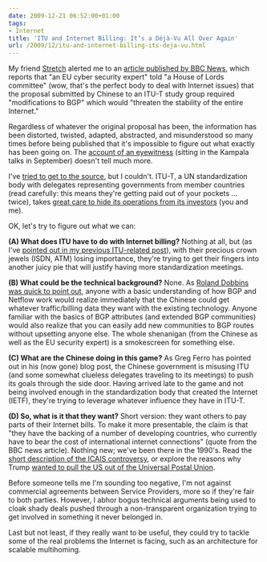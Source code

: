 ```yaml
---
date: 2009-12-21 06:52:00+01:00
tags:
- Internet
title: 'ITU and Internet Billing: It’s a Déjà-Vu All Over Again'
url: /2009/12/itu-and-internet-billing-its-deja-vu.html
---
```

My friend [Stretch](http://packetlife.net/blog/) alerted me to an [article published by BBC News](http://news.bbc.co.uk/2/hi/uk_news/politics/8417680.stm), which reports that "an EU cyber security expert" told "a House of Lords committee" (wow, that's the perfect body to deal with Internet issues) that the proposal submitted by Chinese to an ITU-T study group required "modifications to BGP" which would "threaten the stability of the entire Internet."

Regardless of whatever the original proposal has been, the information has been distorted, twisted, adapted, abstracted, and misunderstood so many times before being published that it's impossible to figure out what exactly has been going on. The [account of an eyewitness](http://seclists.org/nanog/2009/Dec/621) (sitting in the Kampala talks in September) doesn't tell much more.
<!--more-->
I've [tried to get to the source](http://www.itu.int/md/T09-SG03-090921/sum/en), but I couldn't. ITU-T, a UN standardization body with delegates representing governments from member countries (read carefully: this means they're getting paid out of your pockets ... twice), takes [great care to hide its operations from its investors](http://www.itu.int/TIES/registration/DM1013.pdf) (you and me).

OK, let's try to figure out what we can:

**(A) What does ITU have to do with Internet billing?** Nothing at all, but (as I've [pointed out in my previous ITU-related post](/2009/11/itu-grabbing-piece-of-ipv6-pie.html)), with their precious crown jewels (ISDN, ATM) losing importance, they're trying to get their fingers into another juicy pie that will justify having more standardization meetings.

**(B) What could be the technical background?** None. As [Roland Dobbins was quick to point out](http://seclists.org/nanog/2009/Dec/624), anyone with a basic understanding of how BGP and Netflow work would realize immediately that the Chinese could get whatever traffic/billing data they want with the existing technology. Anyone familiar with the basics of BGP attributes (and extended BGP communities) would also realize that you can easily add new communities to BGP routes without upsetting anyone else. The whole shenanigan (from the Chinese as well as the EU security expert) is a smokescreen for something else.

**(C) What are the Chinese doing in this game?** As Greg Ferro has pointed out in his (now gone) blog post, the Chinese government is misusing ITU (and some somewhat clueless delegates traveling to its meetings) to push its goals through the side door. Having arrived late to the game and not being involved enough in the standardization body that created the Internet (IETF), they're trying to leverage whatever influence they have in ITU-T.

**(D) So, what is it that they want?** Short version: they want others to pay parts of their Internet bills. To make it more presentable, the claim is that "they have the backing of a number of developing countries, who currently have to bear the cost of international internet connections" (quote from the BBC news article). Nothing new; we've been there in the 1990's. Read the [short description of the ICAIS controversy](http://www.cybertelecom.org/broadband/icais.htm), or explore the reasons why Trump [wanted to pull the US out of the Universal Postal Union](https://en.wikipedia.org/wiki/Universal_Postal_Union#2019_Extraordinary_Congress).

Before someone tells me I'm sounding too negative, I'm not against commercial agreements between Service Providers, more so if they're fair to both parties. However, I abhor bogus technical arguments being used to cloak shady deals pushed through a non-transparent organization trying to get involved in something it never belonged in.

Last but not least, if they really want to be useful, they could try to tackle some of the real problems the Internet is facing, such as an architecture for scalable multihoming.
